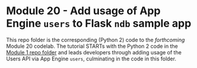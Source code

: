 # Module 20 - Add usage of App Engine `users` to Flask `ndb` sample app

This repo folder is the corresponding (Python 2) code to the _forthcoming_ Module 20 codelab. The tutorial STARTs with the Python 2 code in the [Module 1 repo folder](/mod1-flask) and leads developers through adding usage of the Users API via App Engine `users`, culminating in the code in this folder.
